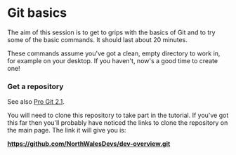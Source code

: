 Git basics
==========

The aim of this session is to get to grips with the basics of Git and to try some of the basic commands. It should last about 20 minutes.

These commands assume you've got a clean, empty directory to work in, for example on your desktop. If you haven't, now's a good time to create one!

### Get a repository

See also [Pro Git 2.1](http://git-scm.com/book/en/Git-Basics-Getting-a-Git-Repository).

You will need to clone this repository to take part in the tutorial. If you've got this far then you'll probably have noticed the links to clone the repository on the main page. The link it will give you is:

**https://github.com/NorthWalesDevs/dev-overview.git**

